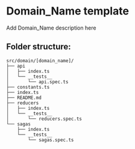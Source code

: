 # Domain_Name template

Add Domain_Name description here

## Folder structure:

```
src/domain/[domain_name]/
├── api
│   ├── index.ts
│   └── __tests__
│       └── api.spec.ts
├── constants.ts
├── index.ts
├── README.md
├── reducers
│   ├── index.ts
│   └── __tests__
│       └── reducers.spec.ts
└── sagas
    ├── index.ts
    └── __tests__
        └── sagas.spec.ts
```
